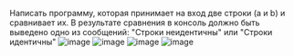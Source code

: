 Написать программу, которая принимает на вход две строки (a и b) и сравнивает их. В результате сравнения в консоль должно быть выведено одно из сообщений: "Строки неидентичны" или "Строки идентичны"
![image](https://github.com/minfust/AstonQA_second/assets/59063051/28f2f4f9-7a89-4fe9-bad1-0547bea3c374)
![image](https://github.com/minfust/AstonQA_second/assets/59063051/b90602ba-2957-4a27-a327-a69066fb04ad)
![image](https://github.com/minfust/AstonQA_second/assets/59063051/7a7ca609-830c-441d-b023-76b296054924)
![image](https://github.com/minfust/AstonQA_second/assets/59063051/f5bf6f9b-bc0b-46c0-bec3-d62e334ca061)
